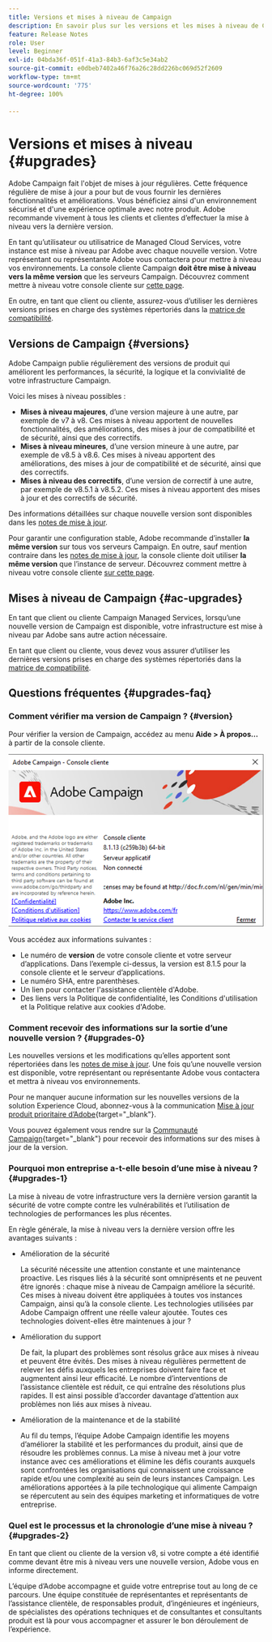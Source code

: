 ```yaml
---
title: Versions et mises à niveau de Campaign
description: En savoir plus sur les versions et les mises à niveau de Campaign
feature: Release Notes
role: User
level: Beginner
exl-id: 04bda36f-051f-41a3-84b3-6af3c5e34ab2
source-git-commit: e0dbeb7402a46f76a26c28dd226bc069d52f2609
workflow-type: tm+mt
source-wordcount: '775'
ht-degree: 100%

---
```


# Versions et mises à niveau {#upgrades}

Adobe Campaign fait l&#39;objet de mises à jour régulières. Cette fréquence régulière de mise à jour a pour but de vous fournir les dernières fonctionnalités et améliorations. Vous bénéficiez ainsi d&#39;un environnement sécurisé et d&#39;une expérience optimale avec notre produit. Adobe recommande vivement à tous les clients et clientes d’effectuer la mise à niveau vers la dernière version.

En tant qu’utilisateur ou utilisatrice de Managed Cloud Services, votre instance est mise à niveau par Adobe avec chaque nouvelle version. Votre représentant ou représentante Adobe vous contactera pour mettre à niveau vos environnements. La console cliente Campaign **doit être mise à niveau vers la même version** que les serveurs Campaign. Découvrez comment mettre à niveau votre console cliente sur [cette page](../start/connect.md#upgrade-ac-console).

En outre, en tant que client ou cliente, assurez-vous d’utiliser les dernières versions prises en charge des systèmes répertoriés dans la [matrice de compatibilité](compatibility-matrix.md).

## Versions de Campaign {#versions}

Adobe Campaign publie régulièrement des versions de produit qui améliorent les performances, la sécurité, la logique et la convivialité de votre infrastructure Campaign.

Voici les mises à niveau possibles :

* **Mises à niveau majeures**, d’une version majeure à une autre, par exemple de v7 à v8. Ces mises à niveau apportent de nouvelles fonctionnalités, des améliorations, des mises à jour de compatibilité et de sécurité, ainsi que des correctifs.
* **Mises à niveau mineures**, d’une version mineure à une autre, par exemple de v8.5 à v8.6. Ces mises à niveau apportent des améliorations, des mises à jour de compatibilité et de sécurité, ainsi que des correctifs.
* **Mises à niveau des correctifs**, d’une version de correctif à une autre, par exemple de v8.5.1 à v8.5.2. Ces mises à niveau apportent des mises à jour et des correctifs de sécurité.

Des informations détaillées sur chaque nouvelle version sont disponibles dans les [notes de mise à jour](release-notes.md).

Pour garantir une configuration stable, Adobe recommande d’installer **la même version** sur tous vos serveurs Campaign. En outre, sauf mention contraire dans les [notes de mise à jour](release-notes.md), la console cliente doit utiliser **la même version** que l’instance de serveur. Découvrez comment mettre à niveau votre console cliente [sur cette page](../start/connect.md#upgrade-ac-console).


## Mises à niveau de Campaign {#ac-upgrades}

En tant que client ou cliente Campaign Managed Services, lorsqu’une nouvelle version de Campaign est disponible, votre infrastructure est mise à niveau par Adobe sans autre action nécessaire.

En tant que client ou cliente, vous devez vous assurer d’utiliser les dernières versions prises en charge des systèmes répertoriés dans la [matrice de compatibilité](compatibility-matrix.md).

## Questions fréquentes {#upgrades-faq}

### Comment vérifier ma version de Campaign ? {#version}

Pour vérifier la version de Campaign, accédez au menu **Aide > À propos…** à partir de la console cliente.

![](assets/ac-version.png)

Vous accédez aux informations suivantes :

* Le numéro de **version** de votre console cliente et votre serveur d’applications. Dans l’exemple ci-dessus, la version est 8.1.5 pour la console cliente et le serveur d’applications.
* Le numéro SHA, entre parenthèses.
* Un lien pour contacter l&#39;assistance clientèle d&#39;Adobe.
* Des liens vers la Politique de confidentialité, les Conditions d&#39;utilisation et la Politique relative aux cookies d&#39;Adobe.

### Comment recevoir des informations sur la sortie d’une nouvelle version ? {#upgrades-0}

Les nouvelles versions et les modifications qu’elles apportent sont répertoriées dans les [notes de mise à jour](release-notes.md). Une fois qu’une nouvelle version est disponible, votre représentant ou représentante Adobe vous contactera et mettra à niveau vos environnements.

Pour ne manquer aucune information sur les nouvelles versions de la solution Experience Cloud, abonnez-vous à la communication [Mise à jour produit prioritaire d’Adobe](https://www.adobe.com/fr/subscription/priority-product-update.html){target="_blank"}.

Vous pouvez également vous rendre sur la [Communauté Campaign](https://experienceleaguecommunities.adobe.com/t5/custom/page/page-id/Community-TopicsPage?profile.language=fr&style=all&amp;sort=date&amp;order=desc&amp;filters=adobe-campaign-classic-community&amp;topic=Campaign+v8){target="_blank"} pour recevoir des informations sur des mises à jour de la version.


### Pourquoi mon entreprise a-t-elle besoin d’une mise à niveau ? {#upgrades-1}

La mise à niveau de votre infrastructure vers la dernière version garantit la sécurité de votre compte contre les vulnérabilités et l’utilisation de technologies de performances les plus récentes.

En règle générale, la mise à niveau vers la dernière version offre les avantages suivants :

* Amélioration de la sécurité

  La sécurité nécessite une attention constante et une maintenance proactive. Les risques liés à la sécurité sont omniprésents et ne peuvent être ignorés : chaque mise à niveau de Campaign améliore la sécurité. Ces mises à niveau doivent être appliquées à toutes vos instances Campaign, ainsi qu’à la console cliente. Les technologies utilisées par Adobe Campaign offrent une réelle valeur ajoutée. Toutes ces technologies doivent-elles être maintenues à jour ?

* Amélioration du support

  De fait, la plupart des problèmes sont résolus grâce aux mises à niveau et peuvent être évités. Des mises à niveau régulières permettent de relever les défis auxquels les entreprises doivent faire face et augmentent ainsi leur efficacité. Le nombre d’interventions de l’assistance clientèle est réduit, ce qui entraîne des résolutions plus rapides. Il est ainsi possible d’accorder davantage d’attention aux problèmes non liés aux mises à niveau.


* Amélioration de la maintenance et de la stabilité

  Au fil du temps, l’équipe Adobe Campaign identifie les moyens d’améliorer la stabilité et les performances du produit, ainsi que de résoudre les problèmes connus. La mise à niveau met à jour votre instance avec ces améliorations et élimine les défis courants auxquels sont confrontées les organisations qui connaissent une croissance rapide et/ou une complexité au sein de leurs instances Campaign. Les améliorations apportées à la pile technologique qui alimente Campaign se répercutent au sein des équipes marketing et informatiques de votre entreprise.


### Quel est le processus et la chronologie d’une mise à niveau ? {#upgrades-2}

En tant que client ou cliente de la version v8, si votre compte a été identifié comme devant être mis à niveau vers une nouvelle version, Adobe vous en informe directement.

L’équipe d’Adobe accompagne et guide votre entreprise tout au long de ce parcours. Une équipe constituée de représentantes et représentants de l’assistance clientèle, de responsables produit, d’ingénieures et ingénieurs, de spécialistes des opérations techniques et de consultantes et consultants produit est là pour vous accompagner et assurer le bon déroulement de l’expérience.
